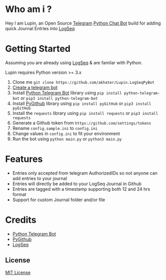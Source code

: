 # Who am i ?
Hey I am Lupin, an Open Source [Telegram](https://telegram.org/) [Python Chat Bot](https://github.com/python-telegram-bot/python-telegram-bot) build for adding quick Journal Entries into [LogSeq](https://github.com/logseq/logseq/)


# Getting Started
Assuming you are already using [LogSeq](https://logseq.com) & are familar with Python.

Lupin requires Python version >= 3.x

1. Clone me `git clone https://github.com/akhater/Lupin.LogSeqPyBot`
1. [Create a telegram bot](https://core.telegram.org/bots#creating-a-new-bot)
1. Install [Python Telegram Bot](https://github.com/python-telegram-bot/python-telegram-bot) library using `pip install python-telegram-bot` or `pip3 install python-telegram-bot`
1. Install [PyGithub](https://github.com/PyGithub/PyGithub) library using `pip install pyGitHub` or `pip3 install pyGitHub`
1. Install the `requests` library using `pip install requests` or `pip3 install requests`
1. Generate a Github token from `https://github.com/settings/tokens`
1. Rename `config.sample.ini` to `config.ini`
1. Change values in `config.ini` to fit your environment 
1. Run the bot using `python main.py` or `python3 main.py` 
# Features
* Entries only accepted from telegram AuthorizedIDs so not anyone can add entries to your journal
* Entries will directly be added to your LogSeq Journal in Github
* Entries are tagged with a timestamp supporting both 12 and 24 hrs format
* Support for custom Journal folder and/or file 
# Credits
* [Python Telegram Bot](https://github.com/python-telegram-bot/python-telegram-bot)
* [PyGithub](https://github.com/PyGithub/PyGithub)
* [LogSeq](https://github.com/logseq/logseq/)
## License

[MIT License](./LICENSE)
